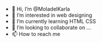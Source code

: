 - 👋 Hi, I’m @MoladelKarla
- 👀 I’m interested in web designing 
- 🌱 I’m currently learning HTML CSS 
- 💞️ I’m looking to collaborate on ...
- 📫 How to reach me

<!---
MoladelKarla/MoladelKarla is a ✨ special ✨ repository because its `README.md` (this file) appears on your GitHub profile.
You can click the Preview link to take a look at your changes.
--->
